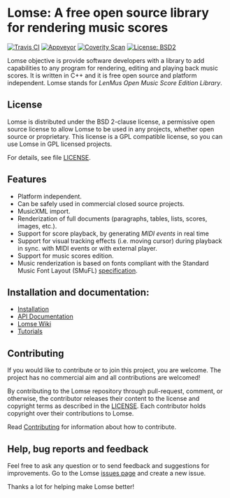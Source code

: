 # Lomse: A free open source library for rendering music scores

[![Travis CI](https://travis-ci.org/lenmus/lomse.svg)](https://travis-ci.org/lenmus/lomse)
[![Appveyor](https://ci.appveyor.com/api/projects/status/m0sbs3tkwvnih9bl/branch/master?svg=true)](https://ci.appveyor.com/project/cecilios/lomse-aai68/branch/master)
[![Coverity Scan](https://img.shields.io/coverity/scan/16694.svg)](https://scan.coverity.com/projects/lenmus-lomse)
[![License: BSD2](https://img.shields.io/badge/License-BSD--2-blue.svg)](https://lenmus.github.io/lomse/page-library-license.html)


Lomse objective is provide software developers with a library to add capabilities to any program for rendering, editing and playing back music scores. It is written in C++ and it is free open source and platform independent. Lomse stands for *LenMus Open Music Score Edition Library*.



## License
Lomse is distributed under the BSD 2-clause license, a permissive open source license to allow Lomse to be used in any projects, whether open source or proprietary. This license is a GPL compatible license, so you can use Lomse in GPL licensed projects.

For details, see file [LICENSE](LICENSE).



## Features

* Platform independent.
* Can be safely used in commercial closed source projects.
* MusicXML import.
* Renderization of full documents (paragraphs, tables, lists, scores, images, etc.).
* Support for score playback, by generating *MIDI events* in real time
* Support for visual tracking effects (i.e. moving cursor) during playback in sync. with MIDI events or with external player.
* Support for music scores edition.
* Music renderization is based on fonts compliant with the Standard Music Font Layout (SMuFL) [specification](https://www.smufl.org/).


## Installation and documentation:
- [Installation](https://github.com/lenmus/lomse/wiki/Installation)
- [API Documentation](https://lenmus.github.io/lomse/)
- [Lomse Wiki](https://github.com/lenmus/lomse/wiki)
- [Tutorials](https://github.com/lenmus/lomse/tree/master/examples/tutorials)


## Contributing

If you would like to contribute or to join this project, you are welcome. The project has no commercial aim and all contributions are welcomed!

By contributing to the Lomse repository through pull-request, comment,
or otherwise, the contributor releases their content to the
license and copyright terms as described in the [LICENSE](LICENSE).
Each contributor holds copyright over their contributions to Lomse.

Read [Contributing](CONTRIBUTING.md) for information about how to contribute.



## Help, bug reports and feedback

Feel free to ask any question or to send feedback and suggestions for improvements. Go to the Lomse [issues page](https://github.com/lenmus/lomse/issues) and create a new issue.

Thanks a lot for helping make Lomse better!


